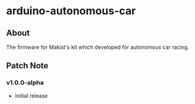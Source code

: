 # arduino-autonomous-car

## About

The firmware for Makist's kit which developed for autonomous car racing.

## Patch Note

### v1.0.0-alpha

- Initial release
